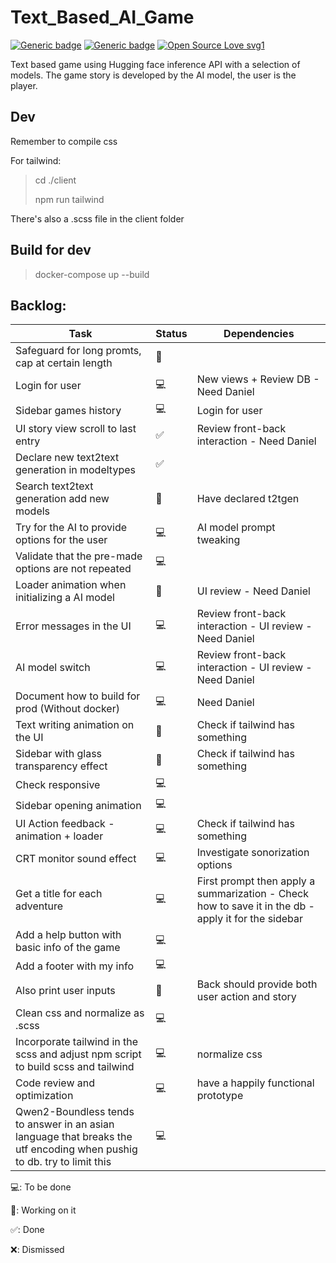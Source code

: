 # Text_Based_AI_Game
[![Generic badge](https://img.shields.io/badge/Version-0.1-blue.svg)](https://shields.io/)
[![Generic badge](https://img.shields.io/badge/Mantained-Yes-green.svg)](https://shields.io/)
[![Open Source Love svg1](https://badges.frapsoft.com/os/v1/open-source.svg?v=103)](https://github.com/ellerbrock/open-source-badges/)



Text based game using Hugging face inference API with a selection of models.
The game story is developed by the AI model, the user is the player.


## Dev
Remember to compile css

For tailwind:
> cd ./client
> 
> npm run tailwind

There's also a .scss file in the client folder

## Build for dev
> docker-compose up --build



## Backlog:
| Task          | Status        | Dependencies        |
| ------------- | ------------- | ------------------- |
| Safeguard for long promts, cap at certain length | 🔨 |  |
| Login for user | 💻 | New views + Review DB - Need Daniel |
| Sidebar games history | 💻 | Login for user |
| UI story view scroll to last entry | ✅️ | Review front-back interaction - Need Daniel |
| Declare new text2text generation in modeltypes | ✅️ |  |
| Search text2text generation add new models | 🔨 | Have declared t2tgen |
| Try for the AI to provide options for the user | 💻 | AI model prompt tweaking |
| Validate that the pre-made options are not repeated | 💻 |  |
| Loader animation when initializing a AI model | 🔨 | UI review - Need Daniel |
| Error messages in the UI | 💻 | Review front-back interaction - UI review - Need Daniel |
| AI model switch | 💻 | Review front-back interaction - UI review - Need Daniel |
| Document how to build for prod (Without docker) | 💻 | Need Daniel |
| Text writing animation on the UI | 🔨 | Check if tailwind has something |
| Sidebar with glass transparency effect | 🔨 | Check if tailwind has something |
| Check responsive | 💻 |  | 💻 |  |
| Sidebar opening animation | 💻 |
| UI Action feedback - animation + loader | 💻 | Check if tailwind has something |
| CRT monitor sound effect | 💻 | Investigate sonorization options |
| Get a title for each adventure | 💻 | First prompt then apply a summarization - Check how to save it in the db - apply it for the sidebar |
| Add a help button with basic info of the game | 💻 |  |
| Add a footer with my info | 💻 |  |
| Also print user inputs | 🔨 | Back should provide both user action and story |
| Clean css and normalize as .scss | 💻 |  |
| Incorporate tailwind in the scss and adjust npm script to build scss and tailwind | 💻 | normalize css |
| Code review and optimization | 💻 | have a happily functional prototype |
| Qwen2-Boundless tends to answer in an asian language that breaks the utf encoding when pushig to db. try to limit this | 💻 |  |

💻: To be done

🔨: Working on it

✅️: Done

❌: Dismissed
